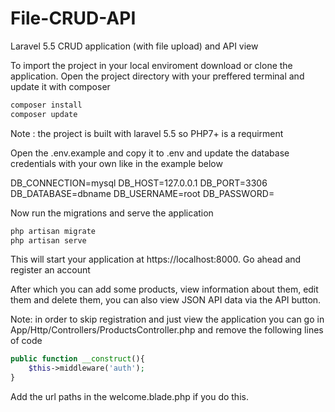 # File-CRUD-API
Laravel 5.5 CRUD application (with file upload) and API view

To import the project in your local enviroment download or clone the application. Open the project directory with your preffered terminal and update it with composer
```bash
composer install
composer update
```
Note : the project is built with laravel 5.5 so PHP7+ is a requirment

Open the .env.example and copy it to .env and update the database credentials with your own like in the example below

DB_CONNECTION=mysql
DB_HOST=127.0.0.1
DB_PORT=3306
DB_DATABASE=dbname
DB_USERNAME=root
DB_PASSWORD=

Now run the migrations and serve the application 

```bash
php artisan migrate
php artisan serve
```
This will start your application at https://localhost:8000. Go ahead and register an account

After which you can add some products, view information about them, edit them and delete them, you can also view JSON API data via the API button.

Note: in order to skip registration and just view the application you can go in App/Http/Controllers/ProductsController.php and remove the following lines of code
```php
public function __construct(){
    $this->middleware('auth');
}
```
Add the url paths in the welcome.blade.php if you do this.
